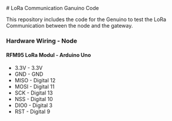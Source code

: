 <snippet>
  <content>
# LoRa Communication Ganuino Code

This repository includes the code for the Genuino to test the LoRa Communication between the node and the gateway. 

### Hardware Wiring - Node

#### RFM95 LoRa Modul - Arduino Uno
* 3.3V - 3.3V
* GND - GND 
* MISO - Digital 12  
* MOSI - Digital 11  
* SCK - Digital 13  
* NSS - Digital 10  
* DIO0 - Digital 3 
* RST - Digital 9 

 </content>
</snippet>
  
